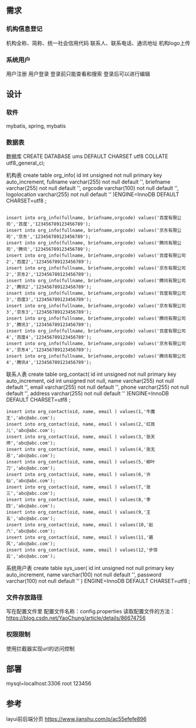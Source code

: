 ## 需求

### 机构信息登记
机构全称、简称、统一社会信用代码
联系人、联系电话、通讯地址
机构logo上传

### 系统用户
用户注册
用户登录
登录前只能查看和搜索
登录后可以进行编辑

## 设计

### 软件
mybatis, spring, mybatis

### 数据表

数据库
CREATE DATABASE ums DEFAULT CHARSET utf8 COLLATE utf8_general_ci;

机构表
create table org_info(
id int unsigned not null primary key auto_increment,
fullname varchar(255) not null default '',
briefname varchar(255) not null default '',
orgcode varchar(100) not null default '',
logolocation varchar(255) not null default ''
)ENGINE=InnoDB  DEFAULT CHARSET=utf8 ;



```

insert into org_info(fullname, briefname,orgcode) values('百度有限公司','百度','123456789123456789');
insert into org_info(fullname, briefname,orgcode) values('京东有限公司','京东','123456789123456789');
insert into org_info(fullname, briefname,orgcode) values('腾讯有限公司','腾讯','123456789123456789');
insert into org_info(fullname, briefname,orgcode) values('百度有限公司2','百度2','123456789123456789');
insert into org_info(fullname, briefname,orgcode) values('京东有限公司2','京东2','123456789123456789');
insert into org_info(fullname, briefname,orgcode) values('腾讯有限公司2','腾讯2','123456789123456789');
insert into org_info(fullname, briefname,orgcode) values('百度有限公司3','百度3','123456789123456789');
insert into org_info(fullname, briefname,orgcode) values('京东有限公司3','京东3','123456789123456789');
insert into org_info(fullname, briefname,orgcode) values('腾讯有限公司3','腾讯3','123456789123456789');
insert into org_info(fullname, briefname,orgcode) values('百度有限公司4','百度4','123456789123456789');
insert into org_info(fullname, briefname,orgcode) values('京东有限公司4','京东4','123456789123456789');
insert into org_info(fullname, briefname,orgcode) values('腾讯有限公司4','腾讯4','123456789123456789');
```

联系人表
create table org_contact(
id int unsigned not null primary key auto_increment,
oid int unsigned not null,
name varchar(255) not null default '',
email varchar(255) not null default '',
phone varchar(255) not null default '',
address varchar(255) not null default ''
)ENGINE=InnoDB  DEFAULT CHARSET=utf8 ;

```
insert into org_contact(oid, name, email ) values(1,'牛魔王','abc@abc.com');
insert into org_contact(oid, name, email ) values(2,'红孩儿','abc@abc.com');
insert into org_contact(oid, name, email ) values(3,'张天师','abc@abc.com');
insert into org_contact(oid, name, email ) values(4,'张无忌','abc@abc.com');
insert into org_contact(oid, name, email ) values(5,'柳叶刀','abc@abc.com');
insert into org_contact(oid, name, email ) values(6,'许仙','abc@abc.com');
insert into org_contact(oid, name, email ) values(7,'张三','abc@abc.com');
insert into org_contact(oid, name, email ) values(8,'李四','abc@abc.com');
insert into org_contact(oid, name, email ) values(9,'王五','abc@abc.com');
insert into org_contact(oid, name, email ) values(10,'赵六','abc@abc.com');
insert into org_contact(oid, name, email ) values(11,'聂风','abc@abc.com');
insert into org_contact(oid, name, email ) values(12,'步惊云','abc@abc.com');
```

系统用户表
create table sys_user(
id int unsigned not null primary key auto_increment,
name varchar(100) not null default '',
password varchar(100) not null default ''
) ENGINE=InnoDB  DEFAULT CHARSET=utf8 ;

### 文件存放路径
写在配置文件里
配置文件名称：config.properties
读取配置文件的方法：https://blog.csdn.net/YaoChung/article/details/86674756

### 权限限制
使用拦截器实现url的访问控制

## 部署

mysql=localhost:3306  root 123456

## 参考

layui前后端分页
https://www.jianshu.com/p/ac55efefe896